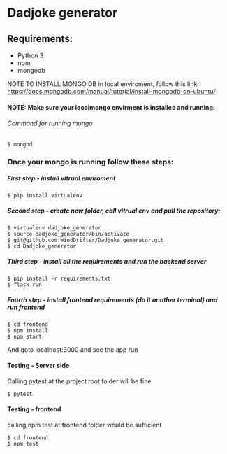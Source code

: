# Dadjoke generator

## Requirements:

* Python 3
* npm
* mongodb

NOTE TO INSTALL MONGO DB in local enviroment, follow this link:
https://docs.mongodb.com/manual/tutorial/install-mongodb-on-ubuntu/

#### NOTE: Make sure your localmongo envirment is installed and running:
###### Command for running mongo
```
$ mongod
```

### Once your mongo is running follow these steps:


##### First step - install vitrual enviroment

```
$ pip install virtualenv
```

##### Second step - create new folder, call vitrual env and pull the repository:
```
$ virtualenv dadjoke_generator
$ source dadjoke_generator/bin/activate
$ git@github.com:WindDrifter/Dadjoke_generator.git
$ cd Dadjoke_generator
```

##### Third step - install all the requirements and run the backend server
```
$ pip install -r requirements.txt
$ flask run
```


##### Fourth step - install frontend requirements (do it another terminal) and run frontend
```
$ cd frontend
$ npm install
$ npm start
```
And goto localhost:3000 and see the app run


#### Testing - Server side
Calling pytest at the project root folder will be fine
```
$ pytest
```

#### Testing - frontend
calling npm test at frontend folder would be sufficient
```
$ cd frontend
$ npm test
```

